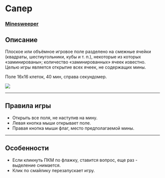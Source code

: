# Сапер 
### [Minesweeper](https://startling-figolla-4a2621.netlify.app)

## Описание 

Плоское или объёмное игровое поле разделено на смежные ячейки (квадраты, шестиугольники, кубы и т. п.), некоторые из которых «заминированы»; количество «заминированных» ячеек известно. Целью игры является открытие всех ячеек, не содержащих мины.

Поле 16х16 клеток, 40 мин, справа секундомер.

<img src="https://davmedia.test.tech-mail.ru/editor_uploads/2023/02/07/minesweeper.png">

----

## Правила игры

+ Открыть все поля, не наступив на мину.
+ Левая кнопка мыши открывает поле.
+ Правая кнопка мыши флаг, место предполагаемой мины.
----

## Особенности

+ Если кликнуть ПКМ по флажку, ставится вопрос, еще раз - выделение снимается.
+ Клик по смайлику перезапускает игру.